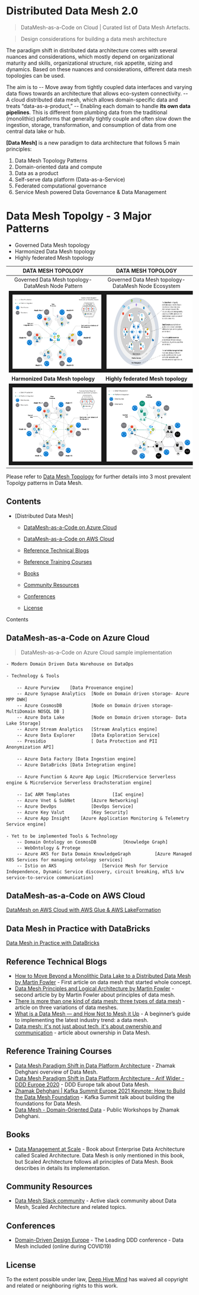 # Distributed Data Mesh 2.0 

> DataMesh-as-a-Code on Cloud | Curated list of Data Mesh Artefacts.

> Design considerations for building a data mesh architecture

The paradigm shift in distributed data architecture comes with several nuances and considerations, which mostly depend on organizational maturity and skills, organizational structure, risk appetite, sizing and dynamics. Based on these nuances and considerations, different data mesh topologies can be used.

The aim is to 
-- Move away from tightly coupled data interfaces and varying data flows towards an architecture that allows eco-system connectivity.
-- A cloud distributed data mesh, which allows domain-specific data and treats “data-as-a-product,” 
-- Enabling each domain to handle **its own data pipelines**. This is different from plumbing data from the traditional (monolithic) platforms that generally tightly couple and often slow down the ingestion, storage, transformation, and consumption of data from one central data lake or hub.


**[Data Mesh]** is a new paradigm to data architecture that follows 5 main principles: 
1. Data Mesh Topology Patterns
2. Domain-oriented data and compute 
3. Data as a product
4. Self-serve data platform (Data-as-a-Service)
5. Federated computational governance
6. Service Mesh powered Data Governance & Data Management

# **Data Mesh Topolgy** - 3 Major Patterns
- Governed Data Mesh topology
- Harmonized Data Mesh topology
- Highly federated Mesh topology

|**DATA MESH TOPOLOGY**| **DATA MESH TOPOLOGY**|
| :---: | :---:|
| Governed Data Mesh topology- DataMesh Node Pattern | Governed Data Mesh topology- DataMesh Node Ecosystem| 
|<img src="images/DataMeshNodePattern.png" width="500" height="200" border="10">|<img src="images/DataMeshNodeEcosystem.png" width="500" height="200" border="10">|
| **Harmonized Data Mesh topology** | **Highly federated Mesh topology**| 
|<img src="images/HarmonizedMeshNodePattern.png" width="500" height="200" border="10">|<img src="images/HighlyfederatedMeshTopology.png" width="500" height="200" border="10">|


Please refer to [Data Mesh Topology]() for further details into 3 most prevalent Topolgy patterns in Data Mesh.



## Contents

- [Distributed Data Mesh]
	
	- [DataMesh-as-a-Code on Azure Cloud](#DataMesh-as-a-Code-on-Azure-Cloud)
	
	- [DataMesh-as-a-Code on AWS Cloud](#DataMesh-as-a-Code-on-AWS-Cloud)
	
	- [Reference Technical Blogs](#Reference-Technical-Blogs)
	- [Reference Training Courses](#Reference-training-courses)
	
	- [Books](#books)
	- [Community Resources](#community-resources)
	- [Conferences](#conferences)
	- [License](#license)

Contents
## DataMesh-as-a-Code on Azure Cloud

> DataMesh-as-a-Code on Azure Cloud sample implementation  

	- Modern Domain Driven Data Warehouse on DataOps
	
	- Technology & Tools 

		-- Azure Purview	[Data Provenance engine]
		-- Azure Synapse Analytics	[Node on Domain driven storage- Azure MPP DWH]
		-- Azure CosmosDB			[Node on Domain driven storage- MultiDomain NOSQL DB ]
		-- Azure Data Lake			[Node on Domain driven storage- Data Lake Storage]
		-- Azure Stream Analytics	[Stream Analytics engine]
		-- Azure Data Explorer		[Data Exploration Service]
		-- Presidio					[ Data Protection and PII Anonymization API]
		
		-- Azure Data Factory [Data Ingestion engine]
		-- Azure DataBricks [Data Integration engine]

		-- Azure Function & Azure App Logic [MicroService Serverless engine & MicroService Serverless Orachsteration engine]
		
		-- IaC ARM Templates				[IaC engine]
		-- Azure Vnet & SubNet		[Azure Networking]
		-- Azure DevOps 			[DevOps Service]
		-- Azure Key Valut			[Key Security]
		-- Azure App Insight 	[Azure Application Monitoring & Telemetry Service engine]
		
	- Yet to be implemented Tools & Technology
		-- Domain Ontology on CosmosDB			[Knowledge Graph]		
		-- WebOntology & Protege
		-- Azure AKS for Data Domain KnowledgeGraph			[Azure Managed K8S Services for managing ontology services]
		-- Istio on AKS 				[Service Mesh for Service Independence, Dynamic Service discovery, circuit breaking, mTLS b/w service-to-service communication] 
		
## DataMesh-as-a-Code on AWS Cloud
[DataMesh on AWS Cloud with AWS Glue & AWS LakeFormation](https://aws.amazon.com/blogs/big-data/design-a-data-mesh-architecture-using-aws-lake-formation-and-aws-glue/)

## Data Mesh in Practice with DataBricks
[Data Mesh in Practice with DataBricks](https://databricks.com/session_na20/data-mesh-in-practice-how-europes-leading-online-platform-for-fashion-goes-beyond-the-data-lake)

## Reference Technical Blogs

- [How to Move Beyond a Monolithic Data Lake to a Distributed Data Mesh by Martin Fowler](https://martinfowler.com/articles/data-monolith-to-mesh.html) - First article on data mesh that started whole concept.
- [Data Mesh Principles and Logical Architecture by Martin Fowler](https://martinfowler.com/articles/data-mesh-principles.html) - second article by by Martin Fowler about principles of data mesh.
- [There is more than one kind of data mesh: three types of data mesh](https://towardsdatascience.com/theres-more-than-one-kind-of-data-mesh-three-types-of-data-meshes-7cb346dc2819) - article on three variations of data meshes.
- [What is a Data Mesh — and How Not to Mesh it Up](https://towardsdatascience.com/what-is-a-data-mesh-and-how-not-to-mesh-it-up-210710bb41e0) - A beginner’s guide to implementing the latest industry trend: a data mesh.
- [Data mesh: it's not just about tech, it's about ownership and communication](https://www.thoughtworks.com/insights/blog/data-mesh-its-not-about-tech-its-about-ownership-and-communication) - article about ownership in Data Mesh.


## Reference Training Courses

- [Data Mesh Paradigm Shift in Data Platform Architecture](https://www.youtube.com/watch?v=52MCFe4v0UU) - Zhamak Dehghani overview of Data Mesh. 
- [Data Mesh Paradigm Shift in Data Platform Architecture - Arif Wider - DDD Europe 2020](https://www.youtube.com/watch?v=Iqbl9AS03VU&t=1s) - DDD Europe talk about Data Mesh.
- [Zhamak Dehghani | Kafka Summit Europe 2021 Keynote: How to Build the Data Mesh Foundation](https://www.youtube.com/watch?v=QF41q10NSAs) - Kafka Summit talk about building the foundations for Data Mesh.
- [Data Mesh - Domain-Oriented Data](https://training.dddeurope.com/data-mesh-zhamak-dheghani/) - Public Workshops by Zhamak Dehghani.



## Books

- [Data Management at Scale](https://www.oreilly.com/library/view/data-management-at/9781492054771/) - Book about Enterprise Data Architecture called Scaled Architecture. Data Mesh is only mentioned in this book, but Scaled Architecture follows all principles of Data Mesh. Book describes in details its implementation.

## Community Resources

- [Data Mesh Slack community](data-mesh.slack.com) - Active slack community about Data Mesh, Scaled Architecture and related topics.


## Conferences

- [Domain-Driven Design Europe](https://dddeurope.com) - The Leading DDD conference - Data Mesh included (online during COVID19)


## License


To the extent possible under law, [Deep Hive Mind](https://DeepHiveMind.io) has waived all copyright and related or neighboring rights to this work.

